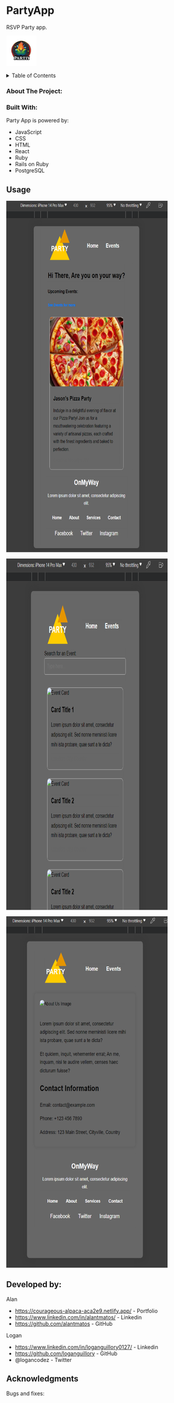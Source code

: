 
# PartyApp
RSVP Party app.

<div>
 <p>
    <img src="images/icon.png" alt="Logo" width="80" height="80">
  </p>
</div>


<!-- TABLE OF CONTENTS -->
<details>
  <summary>Table of Contents</summary>
  <ol>
    <li>
      <a href="#about-the-project">About The Project</a>
      <ul>
        <li><a href="#built-with">Built With</a></li>
      </ul>
    </li>
    <li>
      <a href="#getting-started">Getting Started</a>
      <ul>
        <li><a href="#prerequisites">Prerequisites</a></li>
        <li><a href="#installation">Installation</a></li>
      </ul>
    </li>
    <li><a href="#usage">Usage</a></li>
    <li><a href="#contact">Contact</a></li>
    <li><a href="#acknowledgments">Acknowledgments</a></li>
  </ol>
</details>


### About The Project:






### Built With:

Party App is powered by: 

* JavaScript
* CSS
* HTML
* React
* Ruby
* Rails on Ruby
* PostgreSQL





<!-- USAGE EXAMPLES -->
## Usage

<div>
<div>
 <p>
    <img src="images/homepage.png" alt="Logo" width="430" height="932">
  </p>
</div>
<div>
 <p>
    <img src="images/eventspage.png" alt="Logo" width="430" height="932">
  </p>
</div>
<div>
 <p>
    <img src="images/aboutpage.png" alt="Logo" width="430" height="932">
  </p>
</div>
</div>





<!-- CONTACT -->
## Developed by:

Alan 
* https://courageous-alpaca-aca2e9.netlify.app/ - Portfolio
* https://www.linkedin.com/in/alantmatos/ -  Linkedin
* https://github.com/alantmatos - GitHub


Logan
* https://www.linkedin.com/in/loganguillory0127/ - Linkedin
* https://github.com/loganguillory - GitHub
* @logancodez - Twitter



<!-- ACKNOWLEDGMENTS -->
## Acknowledgments

Bugs and fixes:







